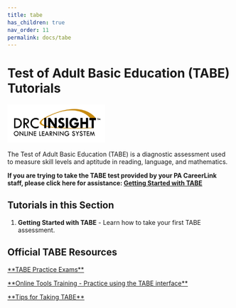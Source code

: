 ```yaml
---
title: tabe
has_children: true
nav_order: 11
permalink: docs/tabe
---
```


# Test of Adult Basic Education (TABE) Tutorials

<img src="/assets/tabe/drcInsight.png" style="width:220px;"/>

The Test of Adult Basic Education (TABE) is a diagnostic assessment used to measure skill levels and aptitude in reading, language, and mathematics. 

**If you are trying to take the TABE test provided by your PA CareerLink staff, please click here for assistance: <a href="/docs/tabe/gettingStarted.md">Getting Started with TABE</a>**

## Tutorials in this Section
1. **Getting Started with TABE** - Learn how to take your first TABE assessment.

## Official TABE Resources

<p><a href="https://tabetest.com/students-2/tabe-1112/">**TABE Practice Exams**</a></p>
<p><a href="https://wbte.drcedirect.com/TABE/portals/tabe">**Online Tools Training - Practice using the TABE interface**</a></p>
<p><a href="https://tabetest.com/educators/tips-and-tricks-educators-community/">**Tips for Taking TABE**</a></p>
